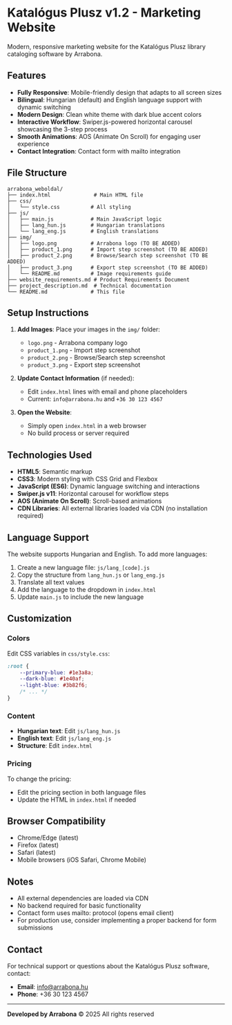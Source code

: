 # Katalógus Plusz v1.2 - Marketing Website

Modern, responsive marketing website for the Katalógus Plusz library cataloging software by Arrabona.

## Features

- **Fully Responsive**: Mobile-friendly design that adapts to all screen sizes
- **Bilingual**: Hungarian (default) and English language support with dynamic switching
- **Modern Design**: Clean white theme with dark blue accent colors
- **Interactive Workflow**: Swiper.js-powered horizontal carousel showcasing the 3-step process
- **Smooth Animations**: AOS (Animate On Scroll) for engaging user experience
- **Contact Integration**: Contact form with mailto integration

## File Structure

```
arrabona_weboldal/
├── index.html              # Main HTML file
├── css/
│   └── style.css          # All styling
├── js/
│   ├── main.js            # Main JavaScript logic
│   ├── lang_hun.js        # Hungarian translations
│   └── lang_eng.js        # English translations
├── img/
│   ├── logo.png           # Arrabona logo (TO BE ADDED)
│   ├── product_1.png      # Import step screenshot (TO BE ADDED)
│   ├── product_2.png      # Browse/Search step screenshot (TO BE ADDED)
│   ├── product_3.png      # Export step screenshot (TO BE ADDED)
│   └── README.md          # Image requirements guide
├── website_requirements.md # Product Requirements Document
├── project_description.md  # Technical documentation
└── README.md              # This file
```

## Setup Instructions

1. **Add Images**: Place your images in the `img/` folder:
   - `logo.png` - Arrabona company logo
   - `product_1.png` - Import step screenshot
   - `product_2.png` - Browse/Search step screenshot
   - `product_3.png` - Export step screenshot

2. **Update Contact Information** (if needed):
   - Edit `index.html` lines with email and phone placeholders
   - Current: `info@arrabona.hu` and `+36 30 123 4567`

3. **Open the Website**:
   - Simply open `index.html` in a web browser
   - No build process or server required

## Technologies Used

- **HTML5**: Semantic markup
- **CSS3**: Modern styling with CSS Grid and Flexbox
- **JavaScript (ES6)**: Dynamic language switching and interactions
- **Swiper.js v11**: Horizontal carousel for workflow steps
- **AOS (Animate On Scroll)**: Scroll-based animations
- **CDN Libraries**: All external libraries loaded via CDN (no installation required)

## Language Support

The website supports Hungarian and English. To add more languages:

1. Create a new language file: `js/lang_[code].js`
2. Copy the structure from `lang_hun.js` or `lang_eng.js`
3. Translate all text values
4. Add the language to the dropdown in `index.html`
5. Update `main.js` to include the new language

## Customization

### Colors
Edit CSS variables in `css/style.css`:
```css
:root {
    --primary-blue: #1e3a8a;
    --dark-blue: #1e40af;
    --light-blue: #3b82f6;
    /* ... */
}
```

### Content
- **Hungarian text**: Edit `js/lang_hun.js`
- **English text**: Edit `js/lang_eng.js`
- **Structure**: Edit `index.html`

### Pricing
To change the pricing:
- Edit the pricing section in both language files
- Update the HTML in `index.html` if needed

## Browser Compatibility

- Chrome/Edge (latest)
- Firefox (latest)
- Safari (latest)
- Mobile browsers (iOS Safari, Chrome Mobile)

## Notes

- All external dependencies are loaded via CDN
- No backend required for basic functionality
- Contact form uses mailto: protocol (opens email client)
- For production use, consider implementing a proper backend for form submissions

## Contact

For technical support or questions about the Katalógus Plusz software, contact:
- **Email**: info@arrabona.hu
- **Phone**: +36 30 123 4567

---

**Developed by Arrabona**
© 2025 All rights reserved
